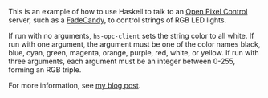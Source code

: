 This is an example of how to use Haskell to talk to an
[Open Pixel Control][1] server, such as a [FadeCandy][2], to control
strings of RGB LED lights.

If run with no arguments, `hs-opc-client` sets the string color to all
white.  If run with one argument, the argument must be one of the
color names black, blue, cyan, green, magenta, orange, purple, red,
white, or yellow.  If run with three arguments, each argument must be
an integer between 0-255, forming an RGB triple.

For more information, see [my blog post][3].

[1]: http://openpixelcontrol.org/
[2]: https://github.com/scanlime/fadecandy/
[3]: http://funwithsoftware.org/posts/2016-12-22-programmable-christmas-lights-with-haskell-and-raspberry-pi.html
